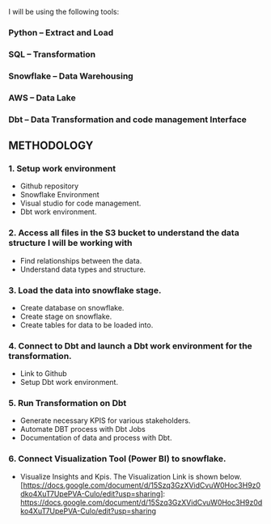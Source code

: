 I will be using the following tools:
### Python – Extract and Load
### SQL – Transformation
### Snowflake – Data Warehousing 
### AWS – Data Lake
### Dbt – Data Transformation and code management Interface

## METHODOLOGY
### 1.	Setup work environment 
-	Github repository
-	Snowflake Environment
-	Visual studio for code management.
-	Dbt work environment.
### 2.	Access all files in the S3 bucket to understand the data structure I will be working with
-	Find relationships between the data.
-	Understand data types and structure.
### 3.	Load the data into snowflake stage.
-	Create database on snowflake.
-	Create stage on snowflake.
-	Create tables for data to be loaded into.
### 4.	Connect to Dbt and launch a Dbt work environment for the transformation.
-	Link to Github
-	Setup Dbt work environment.
### 5.	Run Transformation on Dbt
-	Generate necessary KPIS for various stakeholders.
-	Automate DBT process with Dbt Jobs
-	Documentation of data and process with Dbt.
### 6.	Connect Visualization Tool (Power BI) to snowflake.
-	Visualize Insights and Kpis.
The Visualization Link is shown below. 
[https://docs.google.com/document/d/15Szq3GzXVidCvuW0Hoc3H9z0dko4XuT7UpePVA-Culo/edit?usp=sharing]: https://docs.google.com/document/d/15Szq3GzXVidCvuW0Hoc3H9z0dko4XuT7UpePVA-Culo/edit?usp=sharing
